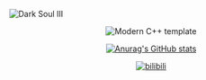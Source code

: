 [github-sub-title:img]: https://readme-typing-svg.herokuapp.com?font=Segoe+Script&center=true&lines=Haibabara

![Dark Soul III](pics/fhn.png)

<div id="title" align=center>

![Modern C++ template][github-sub-title:img]

[![Anurag's GitHub stats](https://github-readme-stats.vercel.app/api?username=JTLjtlstlSTL&show_icons=true&theme=tokyonight)](https://b23.tv/iEJTnPp)

[![bilibili](https://img.shields.io/badge/video-bilibili-red)](https://space.bilibili.com/638805655?spm_id_from=333.1007.0.0)

</div>

